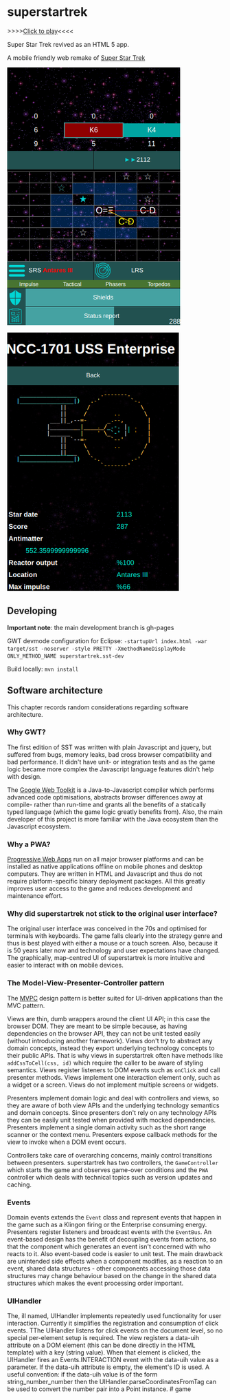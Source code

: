 superstartrek
=============

&gt;&gt;&gt;&gt;[Click to play](https://ggeorgovassilis.github.io/superstartrek/site/index.html)&lt;&lt;&lt;&lt;

Super Star Trek revived as an HTML 5 app.

A mobile friendly web remake of [Super Star Trek](https://en.wikipedia.org/wiki/Star_Trek_\(1971_video_game\))


![Screenshot 1](https://github.com/ggeorgovassilis/superstartrek/raw/gh-pages/images-for-README/screenshot1.png "Screenshot 1")

![Screenshot 2](https://github.com/ggeorgovassilis/superstartrek/raw/gh-pages/images-for-README/screenshot2.png "Screenshot 2")

## Developing

**Important note**: the main development branch is gh-pages

GWT devmode configuration for Eclipse: `-startupUrl index.html -war target/sst -noserver -style PRETTY -XmethodNameDisplayMode ONLY_METHOD_NAME superstartrek.sst-dev`

Build locally:
`mvn install`

## Software architecture

This chapter records random considerations regarding software architecture.

### Why GWT?

The first edition of SST was written with plain Javascript and jquery, but suffered from bugs, memory leaks, bad cross browser compatibility and bad performance. It didn't have unit- or integration tests and as the game logic became more complex the Javascript language features didn't help with design.

The [Google Web Toolkit](http://www.gwtproject.org/) is a Java-to-Javascript compiler which performs advanced code optimisations, abstracts browser differences away at compile- rather than run-time and grants all the benefits of a statically typed language (which the game logic greatly benefits from). Also, the main developer of this project is more familiar with the
Java ecosystem than the Javascript ecosystem.

### Why a PWA?

[Progressive Web Apps](https://en.wikipedia.org/wiki/Progressive_web_application) run on all major browser platforms and can be installed as native applications offline on mobile phones and desktop computers. They are written in HTML and Javascript and thus do not require platform-specific binary deployment packages. All this greatly improves user access to the game and reduces development and maintenance effort.

###  Why did superstartrek not stick to the original user interface?

The original user interface was conceived in the 70s and optimised for terminals with keyboards. The game falls clearly into
the strategy genre and thus is best played with either a mouse or a touch screen. Also, because it is 50 years later now and technology and user expectations have changed. The graphically, map-centred UI of superstartrek is more intuitive and easier to interact with on mobile devices.

### The Model-View-Presenter-Controller pattern

The [MVPC](https://blog.georgovassilis.com/2019/04/14/the-model-view-presenter-controller-pattern/) design pattern is better
suited for UI-driven applications than the MVC pattern. 

Views are thin, dumb wrappers around the client UI API; in this case the browser DOM. They are meant to be simple because, as having dependencies on the browser API, they can not be unit tested easily (without introducing another framework). Views don't try to abstract any domain concepts, instead they export underlying technology concepts to their public APIs. That is why views
in superstartrek often have methods like `addCssToCell(css, id)` which require the caller to be aware of styling semantics. Views register listeners to DOM events such as `onClick` and call presenter methods. Views implement one interaction element only, such as a widget or a screen. Views do not implement multiple screens or widgets. 

Presenters implement domain logic and deal with controllers and views, so they are aware of both view APIs and the underlying technology semantics and domain concepts. Since presenters don't rely on any technology APIs they can be easily unit tested when provided with mocked dependencies. Presenters implement a single domain activity such as the short range scanner or the context menu. Presenters expose callback methods for the view to invoke when a DOM event occurs.

Controllers take care of overarching concerns, mainly control transitions between presenters. superstartrek has two controllers, the `GameController` which starts the game and observes game-over conditions and the `PWA` controller which deals with technical topics such as version updates and caching.

### Events

Domain events extends the `Event` class and represent events that happen in the game such as a Klingon firing or the Enterprise consuming energy. Presenters register listeners and broadcast events with the `EventBus`. An event-based design
has the benefit of decoupling events from actions, so that the component which generates an event isn't concerned with who
reacts to it. Also event-based code is easier to unit test. The main drawback are unintended side effects when a component modifies, as a reaction to an event, shared data structures - other components accessing those data structures may change behaviour based on the change in the shared data structures which makes the event processing order important.  

### UIHandler

The, ill named, UIHandler implements repeatedly used functionality for user interaction. Currently it simplifies the registration
and consumption of click events. TThe UIHandler listens for click events on the document level, so no special per-element setup is required. The view registers a data-uih attribute on a DOM element (this can be done directly in the HTML template) with a key (string value). When that element is clicked, the UIHandler fires an Events.INTERACTION event with the data-uih value as a parameter. If the data-uih attribute is empty, the element's ID is used. A useful convention: if the data-uih value is of the form string_number_number then the UIHandler.parseCoordinatesFromTag can be used to convert the number pair into a Point instance.
#   g a m e 
 
 